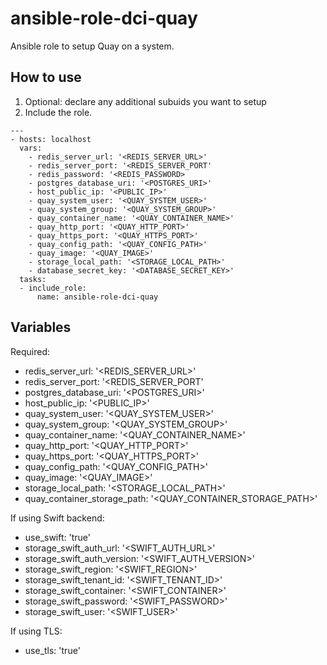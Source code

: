 ansible-role-dci-quay
=====================

Ansible role to setup Quay on a system. 

## How to use

1) Optional: declare any additional subuids you want to setup
2) Include the role.

```
---
- hosts: localhost
  vars:
    - redis_server_url: '<REDIS_SERVER_URL>'
    - redis_server_port: '<REDIS_SERVER_PORT'
    - redis_password: '<REDIS_PASSWORD>
    - postgres_database_uri: '<POSTGRES_URI>'
    - host_public_ip: '<PUBLIC_IP>'
    - quay_system_user: '<QUAY_SYSTEM_USER>'
    - quay_system_group: '<QUAY_SYSTEM_GROUP>'
    - quay_container_name: '<QUAY_CONTAINER_NAME>'
    - quay_http_port: '<QUAY_HTTP_PORT>'
    - quay_https_port: '<QUAY_HTTPS_PORT>'
    - quay_config_path: '<QUAY_CONFIG_PATH>'
    - quay_image: '<QUAY_IMAGE>'
    - storage_local_path: '<STORAGE_LOCAL_PATH>'
    - database_secret_key: '<DATABASE_SECRET_KEY>'
  tasks:
  - include_role:
      name: ansible-role-dci-quay
```

## Variables

Required:
 - redis_server_url: '<REDIS_SERVER_URL>'
 - redis_server_port: '<REDIS_SERVER_PORT'
 - postgres_database_uri: '<POSTGRES_URI>'
 - host_public_ip: '<PUBLIC_IP>'
 - quay_system_user: '<QUAY_SYSTEM_USER>'
 - quay_system_group: '<QUAY_SYSTEM_GROUP>'
 - quay_container_name: '<QUAY_CONTAINER_NAME>'
 - quay_http_port: '<QUAY_HTTP_PORT>'
 - quay_https_port: '<QUAY_HTTPS_PORT>'
 - quay_config_path: '<QUAY_CONFIG_PATH>'
 - quay_image: '<QUAY_IMAGE>'
 - storage_local_path: '<STORAGE_LOCAL_PATH>'
 - quay_container_storage_path: '<QUAY_CONTAINER_STORAGE_PATH>'

If using Swift backend:
 - use_swift: 'true'
 - storage_swift_auth_url: '<SWIFT_AUTH_URL>'
 - storage_swift_auth_version: '<SWIFT_AUTH_VERSION>'
 - storage_swift_region: '<SWIFT_REGION>'
 - storage_swift_tenant_id: '<SWIFT_TENANT_ID>'
 - storage_swift_container: '<SWIFT_CONTAINER>'
 - storage_swift_password: '<SWIFT_PASSWORD>'
 - storage_swift_user: '<SWIFT_USER>'

If using TLS:
 - use_tls: 'true'
